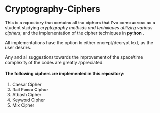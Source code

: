 # Cryptography-Ciphers

This is a repository that contains all the ciphers that I've come across as a student studying *cryptography methods and techniques utilizing various ciphers*; and the implementation of the cipher techniques in **python** . 

All implementations have the option to either encrypt/decrypt text, as the user desries. 

  Any and all suggestions towards the improvement of the space/time complexity of the codes are greatly appreciated.


#### The following ciphers are implemented in this repository:
1. Caesar Cipher
2. Rail Fence Cipher
3. Atbash Cipher
4. Keyword Cipher
5. Mix Cipher
